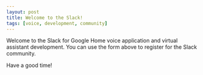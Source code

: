 ```yaml
---
layout: post
title: Welcome to the Slack!
tags: [voice, development, community]
---
```


Welcome to the Slack for Google Home voice application and virtual assistant development.
You can use the form above to register for the Slack community.

Have a good time!
